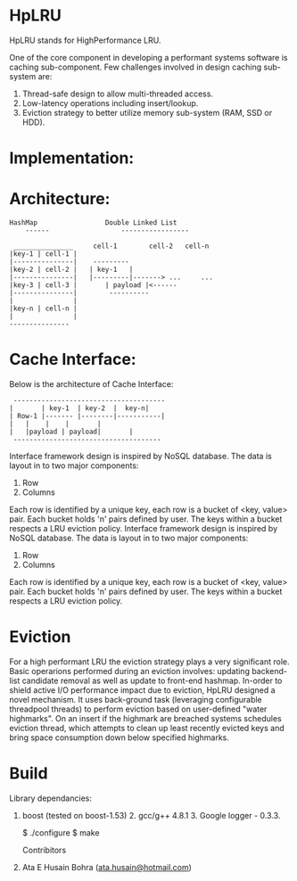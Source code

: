 HpLRU
=====
HpLRU stands for HighPerformance LRU.

One of the core component in developing a performant
systems software is caching sub-component.
Few challenges involved in design caching sub-system are:
1. Thread-safe design to allow multi-threaded access.
2. Low-latency operations including insert/lookup.
3. Eviction strategy to better utilize memory sub-system (RAM, SSD or HDD).

Implementation:
==============

Architecture:
=============

	HashMap					Double Linked List
        ------					-----------------

	 _______________	 cell-1		   cell-2	cell-n
	|key-1 | cell-1 |		
	|---------------|	 ---------
	|key-2 | cell-2 |	| key-1   |
	|---------------|	|---------|-------> ...		...
	|key-3 | cell-3 |       | payload |<------
	|---------------|        ----------
	|               |
	|key-n | cell-n |
	|               |
	---------------

Cache Interface:
===============

Below is the architecture of Cache Interface:

	 --------------------------------------
	|       | key-1  | key-2  |	 key-n|
	| Row-1 |------- |--------|-----------|
	|	|	 |	  |	      |
	|	|payload | payload|	      |
	 -------------------------------------

Interface framework design is inspired by NoSQL database. The data is layout in to two major components:
1. Row
2. Columns
 
Each row is identified by a unique key, each row is a bucket of <key, value> pair.
Each bucket holds 'n' pairs defined by user. The keys within a bucket respects a LRU eviction policy.
Interface framework design is inspired by NoSQL database. The data is layout in to two major components:
1. Row
2. Columns

Each row is identified by a unique key, each row is a bucket of <key, value> pair.
Each bucket holds 'n' pairs defined by user. The keys within a bucket respects a LRU eviction policy.

Eviction
========

For a high performant LRU the eviction strategy plays a very significant role. Basic operarions performed during an eviction involves: updating backend-list candidate removal as well as update to front-end hashmap. In-order to shield active I/O performance impact due to eviction, HpLRU designed a novel mechanism. It uses back-ground task (leveraging configurable threadpool threads) to perform eviction based on user-defined "water highmarks". On an insert if the highmark are breached systems schedules eviction thread, which attempts to clean up least recently evicted keys and bring space consumption down below specified highmarks.

Build
====

Library dependancies:
1. boost (tested on boost-1.53)
	2. gcc/g++ 4.8.1
	3. Google logger - 0.3.3.

	$ ./configure
	$ make

	Contribitors
1. Ata E Husain Bohra (ata.husain@hotmail.com)
